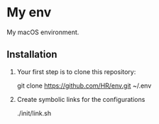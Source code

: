 # My env

My macOS environment.

Installation
------------
1. Your first step is to clone this repository:

    git clone https://github.com/HR/env.git ~/.env

2. Create symbolic links for the configurations

    ./init/link.sh